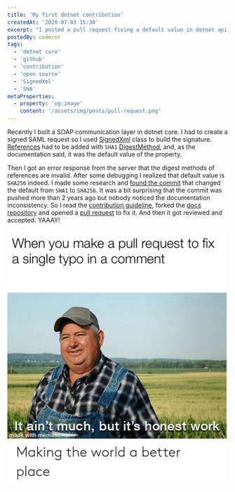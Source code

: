 ```yaml
---
title: 'My first dotnet contribution'
createdAt: '2020-07-03 15:30'
excerpt: "I posted a pull request fixing a default value in dotnet api docs and it got accepted and merged. It ain't much, but it's honest work."
postedBy: codernr
tags:
  - 'dotnet core'
  - 'github'
  - 'contribution'
  - 'open source'
  - 'SignedXml'
  - 'SHA'
metaProperties:
  - property: 'og:image'
    content: '/assets/img/posts/pull-request.png'
---
```


Recently I built a SOAP communication layer in dotnet core. I had to create a signed SAML request so I used [SignedXml](https://docs.microsoft.com/en-us/dotnet/api/system.security.cryptography.xml.signedxml) class to build the signature. [References](https://docs.microsoft.com/en-us/dotnet/api/system.security.cryptography.xml.reference) had to be added with `SHA1` [DigestMethod](https://docs.microsoft.com/en-us/dotnet/api/system.security.cryptography.xml.reference.digestmethod), and, as the documentation said, it was the default value of the property.

Then I got an error response from the server that the digest methods of references are invalid. After some debugging I realized that default value is `SHA256` indeed. I made some research and [found the commit](https://github.com/dotnet/runtime/commit/f628235e536cf488f8c0356942ff8b949551fc62) that changed the default from `SHA1` to `SHA256`. It was a bit surprising that the commit was pushed more than 2 years ago but nobody noticed the documentation inconsistency. So I read the [contribution guideline](https://docs.microsoft.com/en-us/contribute/dotnet/dotnet-contribute), forked the [docs repository](https://github.com/dotnet/dotnet-api-docs) and opened a [pull request](https://github.com/dotnet/dotnet-api-docs/pull/4320) to fix it. And then it got reviewed and accepted. YAAAY!

<p class="text-center"><img src="/assets/img/posts/pull-request.png" alt="It ain't much, but it's honest work" class="img-fluid"></p>
